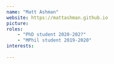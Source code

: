 ```yaml
---
name: "Matt Ashman"
website: https://mattashman.github.io 
picture:
roles:
    - "PhD student 2020-202?"
    - "MPhil student 2019-2020"
interests:
    
---
```

